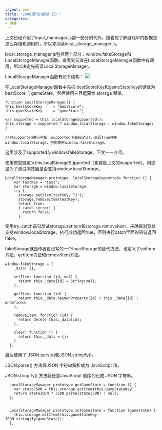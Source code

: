 ```yaml
---
layout: post
title: "2048源代码解读（3）"
categories:
- 博客
---
```

上文已经介绍了input_mannager.js那一部分的代码，接着想了解游戏中的数据是怎么存储和调用的，所以来阅读local_storage_manager.js。

local_storage_manager.js包括两个部分：window.fakeStorage和LocalStorageManager函数。查看到前者在LocalStorageManager函数中有调用，所以决定先阅读LocalStorageManager。

LocalStorageManager函数有如下结构：
![](http://7xjufd.dl1.z0.glb.clouddn.com/blog3.1.png)

在LocalStorageManager函数中先把 bestScoreKey和gameStateKey的键赋为bestScore 与gameState，然后使用三目运算给 storage 赋值。

    function LocalStorageManager() {
    this.bestScoreKey     = "bestScore";
    this.gameStateKey     = "gameState";

    var supported = this.localStorageSupported();
    this.storage = supported ? window.localStorage : window.fakeStorage;
    }

    //对supported进行判断（supported下面有定义），返回true使用window.localStorage，否则使用window.fakeStorage。

这里涉及了supported与window.fakeStorage。下文一一介绍。

使用原型链定义this.localStorageSupported（也就是上文的supported），用途是为了测试浏览器是否支持window.localStorage。

    LocalStorageManager.prototype. localStorageSupported= function () {
        var testKey = "test";
        var storage = window.localStorage;
        try {
          storage.setItem(testKey, "1");
          storage.removeItem(testKey);
          return true;
          } catch (error) {
            return false;
          }

使用try..catch语句测试storage.setItem和storage.removeItem，来确保浏览器支持window.localStorage，执行成功返回true，否则执行catch里面的语句返回false。

fakeStorage就是作者自己写的一个localStorage的替代方法，也定义了setItem方法，getItem方法和removeItem方法。

    window.fakeStorage = {
        _data: {},

        setItem: function (id, val) {
          return this._data[id] = String(val);
        },

        getItem: function (id) {
          return this._data.hasOwnProperty(id) ? this._data[id] : undefined;
        },

        removeItem: function (id) {
          return delete this._data[id];
        },

        clear: function () {
          return this._data = {};
        }
      };


最后使用了 JSON.parse()和JSON.stringify()。

JSON.parse() 方法将JSON 字符串解析成为 JavaScript 值。

JSON.stringify() 方法将任意JavaScript 值序列化成 JSON 字符串。



      LocalStorageManager.prototype.getGameState = function () {
        var stateJSON = this.storage.getItem(this.gameStateKey);
        return stateJSON ? JSON.parse(stateJSON) : null;
      };


      LocalStorageManager.prototype.setGameState = function (gameState) {
        this.storage.setItem(this.gameStateKey, JSON.stringify(gameState));
      };
